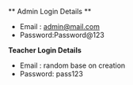 

** Admin Login Details **
* Email   : admin@mail.com
* Password:Password@123 


**Teacher Login Details**

* Email   : random base on creation
* Password: pass123 
